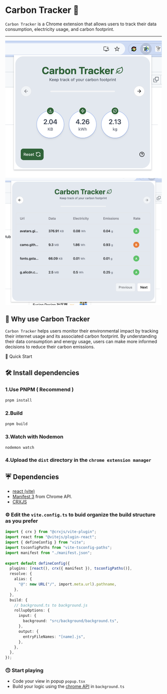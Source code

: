 # Carbon Tracker 🍃

`Carbon Tracker` is a Chrome extension that allows users to track their data consumption, electricity usage, and carbon footprint.

---

![carbon-screen](/public/carbon-tracker-screen.png)
![carbon-screen2](/public/carbon-tracker-screen2.png)

## 🤔 Why use Carbon Tracker

`Carbon Tracker` helps users monitor their environmental impact by tracking their internet usage and its associated carbon footprint. By understanding their data consumption and energy usage, users can make more informed decisions to reduce their carbon emissions.

 🚀 Quick Start

## 🛠 Install dependencies

### 1.Use PNPM ( Recommend )

```bash
pnpm install
```

### 2.Build

```bash
pnpm build
```

### 3.Watch with Nodemon

```(bash)
nodemon watch
```

### 4.Upload the `dist` directory in the `chrome extension manager`

## ☔️ Dependencies

- [react (vite)](https://vitejs.dev/guide/)
- [Manifest 3](https://developer.chrome.com/docs/extensions/develop/migrate?hl=fr) from Chrome API.
- [CRXJS](https://crxjs.dev/vite-plugin)

### ⚙️ Edit the `vite.config.ts` to buid organize the build structure as you prefer

```ts
import { crx } from "@crxjs/vite-plugin";
import react from "@vitejs/plugin-react";
import { defineConfig } from "vite";
import tsconfigPaths from "vite-tsconfig-paths";
import manifest from "./manifest.json";

export default defineConfig({
  plugins: [react(), crx({ manifest }), tsconfigPaths()],
  resolve: {
    alias: {
      "@": new URL("/", import.meta.url).pathname,
    },
  },
  build: {
    // background.ts to background.js
    rollupOptions: {
      input: {
        background: "src/background/background.ts",
      },
      output: {
        entryFileNames: "[name].js",
      },
    },
  },
});
```

### 🙃 Start playing

- Code your view in popup `popup.tsx`
- Build your logic using the [chrome API](https://developer.chrome.com/docs/extensions/reference/api?hl=fr) in `background.ts`
